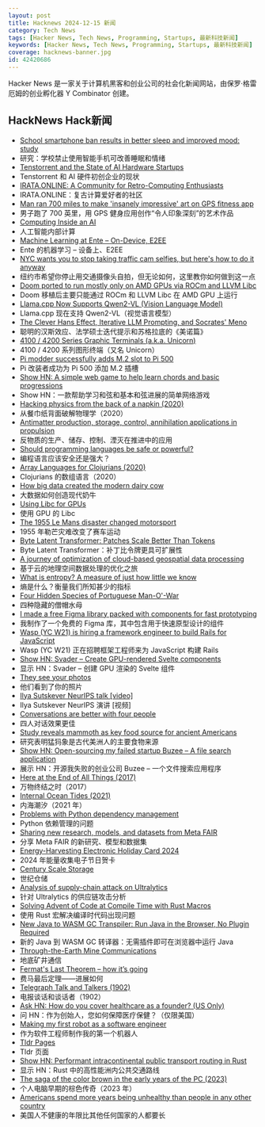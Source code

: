 ```yaml
---
layout: post
title: Hacknews 2024-12-15 新闻
category: Tech News
tags: [Hacker News, Tech News, Programming, Startups, 最新科技新闻]
keywords: [Hacker News, Tech News, Programming, Startups, 最新科技新闻]
coverage: hacknews-banner.jpg
id: 42420686
---
```


Hacker News 是一家关于计算机黑客和创业公司的社会化新闻网站，由保罗·格雷厄姆的创业孵化器 Y Combinator 创建。

## HackNews Hack新闻

- [School smartphone ban results in better sleep and improved mood: study](https://www.york.ac.uk/news-and-events/news/2024/research/school-smartphone-ban-better-sleep/)
- 研究：学校禁止使用智能手机可改善睡眠和情绪
- [Tenstorrent and the State of AI Hardware Startups](https://irrationalanalysis.substack.com/p/tenstorrent-and-the-state-of-ai-hardware)
- Tenstorrent 和 AI 硬件初创企业的现状
- [IRATA.ONLINE: A Community for Retro-Computing Enthusiasts](https://irata.online/)
- IRATA.ONLINE：复古计算爱好者的社区
- [Man ran 700 miles to make 'insanely impressive' art on GPS fitness app](https://www.washingtonpost.com/lifestyle/2024/12/02/strava-art-run-toronto-mccabe/)
- 男子跑了 700 英里，用 GPS 健身应用创作“令人印象深刻”的艺术作品
- [Computing Inside an AI](https://willwhitney.com/computing-inside-ai.html)
- 人工智能内部计算
- [Machine Learning at Ente – On-Device, E2EE](https://ente.io/ml/)
- Ente 的机器学习 – 设备上、E2EE
- [NYC wants you to stop taking traffic cam selfies, but here's how to do it anyway](https://www.pcmag.com/articles/nyc-wants-you-to-stop-taking-traffic-cam-selfies-but-heres-how-to-do-it)
- 纽约市希望你停止用交通摄像头自拍，但无论如何，这里教你如何做到这一点
- [Doom ported to run mostly only on AMD GPUs via ROCm and LLVM Libc](https://www.phoronix.com/news/DOOM-ROCm-LLVM-Port)
- Doom 移植后主要只能通过 ROCm 和 LLVM Libc 在 AMD GPU 上运行
- [Llama.cpp Now Supports Qwen2-VL (Vision Language Model)](https://github.com/ggerganov/llama.cpp/pull/10361)
- Llama.cpp 现在支持 Qwen2-VL（视觉语言模型）
- [The Clever Hans Effect, Iterative LLM Prompting, and Socrates' Meno](https://aalokbhattacharya.substack.com/p/men-machines-and-horses)
- 聪明的汉斯效应、法学硕士迭代提示和苏格拉底的《美诺篇》
- [4100 / 4200 Series Graphic Terminals (a.k.a. Unicorn)](https://vintagetek.org/4100-4200-series-graphic-terminals-aka-unicorn/)
- 4100 / 4200 系列图形终端（又名 Unicorn）
- [Pi modder successfully adds M.2 slot to Pi 500](https://www.jeffgeerling.com/blog/2024/pi-modder-successfully-adds-m2-slot-pi-500)
- Pi 改装者成功为 Pi 500 添加 M.2 插槽
- [Show HN: A simple web game to help learn chords and basic progressions](https://chords.yottanami.com/)
- Show HN：一款帮助学习和弦和基本和弦进展的简单网络游戏
- [Hacking physics from the back of a napkin (2020)](https://hapax.github.io/physics/teaching/hacks/napkin-hacks/)
- 从餐巾纸背面破解物理学（2020）
- [Antimatter production, storage, control, annihilation applications in propulsion](https://www.sciencedirect.com/science/article/pii/S2666202724004518)
- 反物质的生产、储存、控制、湮灭在推进中的应用
- [Should programming languages be safe or powerful?](https://lambdaland.org/posts/2024-11-21_powerful_or_safe_languages/)
- 编程语言应该安全还是强大？
- [Array Languages for Clojurians (2020)](http://www.appliedscience.studio/articles/array-programming-for-clojurists.html)
- Clojurians 的数组语言（2020）
- [How big data created the modern dairy cow](https://worksinprogress.co/issue/how-big-data-created-the-modern-dairy-cow/)
- 大数据如何创造现代奶牛
- [Using Libc for GPUs](https://libc.llvm.org/gpu/using.html)
- 使用 GPU 的 Libc
- [The 1955 Le Mans disaster changed motorsport](https://www.essesmag.com/articles/racings-deadliest-day)
- 1955 年勒芒灾难改变了赛车运动
- [Byte Latent Transformer: Patches Scale Better Than Tokens](https://ai.meta.com/research/publications/byte-latent-transformer-patches-scale-better-than-tokens/?_fb_noscript=1)
- Byte Latent Transformer：补丁比令牌更具可扩展性
- [A journey of optimization of cloud-based geospatial data processing](https://blog.terrafloww.com/efficient-cloud-native-raster-data-access-an-alternative-to-rasterio-gdal/)
- 基于云的地理空间数据处理的优化之旅
- [What is entropy? A measure of just how little we know](https://www.quantamagazine.org/what-is-entropy-a-measure-of-just-how-little-we-really-know-20241213/)
- 熵是什么？衡量我们所知甚少的指标
- [Four Hidden Species of Portuguese Man-O'-War](https://crookedtimber.org/2024/11/11/occasional-paper-four-hidden-species-of-portuguese-man-o-war/)
- 四种隐藏的僧帽水母
- [I made a free Figma library packed with components for fast prototyping](https://veryfront.com/figma-kit)
- 我制作了一个免费的 Figma 库，其中包含用于快速原型设计的组件
- [Wasp (YC W21) is hiring a framework engineer to build Rails for JavaScript]()
- Wasp (YC W21) 正在招聘框架工程师来为 JavaScript 构建 Rails
- [Show HN: Svader – Create GPU-rendered Svelte components](https://github.com/sockmaster27/svader)
- 显示 HN：Svader – 创建 GPU 渲染的 Svelte 组件
- [They see your photos](https://theyseeyourphotos.com/)
- 他们看到了你的照片
- [Ilya Sutskever NeurIPS talk [video]](https://www.youtube.com/watch?v=1yvBqasHLZs)
- Ilya Sutskever NeurIPS 演讲 [视频]
- [Conversations are better with four people](https://www.thetimes.com/article/why-conversations-are-better-with-four-people-zhxbsg06s)
- 四人对话效果更佳
- [Study reveals mammoth as key food source for ancient Americans](https://www.uaf.edu/news/study-reveals-mammoth-as-key-food-source-for-ancient-americans.php)
- 研究表明猛犸象是古代美洲人的主要食物来源
- [Show HN: Open-sourcing my failed startup Buzee – A file search application](https://github.com/gsidhu/buzee-tauri)
- 展示 HN：开源我失败的创业公司 Buzee – 一个文件搜索应用程序
- [Here at the End of All Things (2017)](https://longreads.com/2017/08/24/fantasy-maps-game-of-thrones/)
- 万物终结之时（2017）
- [Internal Ocean Tides (2021)](https://svs.gsfc.nasa.gov/4850)
- 内海潮汐（2021 年）
- [Problems with Python dependency management](https://nielscautaerts.xyz/python-dependency-management-is-a-dumpster-fire.html)
- Python 依赖管理的问题
- [Sharing new research, models, and datasets from Meta FAIR](https://ai.meta.com/blog/meta-fair-updates-agents-robustness-safety-architecture/?_fb_noscript=1)
- 分享 Meta FAIR 的新研究、模型和数据集
- [Energy-Harvesting Electronic Holiday Card 2024](https://www.keacher.com/xmas24/)
- 2024 年能量收集电子节日贺卡
- [Century Scale Storage](https://lil.law.harvard.edu/century-scale-storage/)
- 世纪仓储
- [Analysis of supply-chain attack on Ultralytics](https://blog.pypi.org/posts/2024-12-11-ultralytics-attack-analysis/)
- 针对 Ultralytics 的供应链攻击分析
- [Solving Advent of Code at Compile Time with Rust Macros](https://doublefree.bearblog.dev/solving-advent-of-code-at-compile-time-with-rust-macros/)
- 使用 Rust 宏解决编译时代码出现问题
- [New Java to WASM GC Transpiler: Run Java in the Browser, No Plugin Required](https://teavm.org/docs/release-notes/0.11.0.html)
- 新的 Java 到 WASM GC 转译器：无需插件即可在浏览器中运行 Java
- [Through-the-Earth Mine Communications](https://en.wikipedia.org/wiki/Through-the-earth_mine_communications)
- 地底矿井通信
- [Fermat's Last Theorem – how it’s going](https://xenaproject.wordpress.com/2024/12/11/fermats-last-theorem-how-its-going/)
- 费马最后定理——进展如何
- [Telegraph Talk and Talkers (1902)](https://books.google.com/books?id=_49JAQAAMAAJ&newbks=1&newbks_redir=0&pg=PA227#v=onepage&q&f=false)
- 电报谈话和谈话者（1902）
- [Ask HN: How do you cover healthcare as a founder? (US Only)]()
- 问 HN：作为创始人，您如何保障医疗保健？（仅限美国）
- [Making my first robot as a software engineer](https://github.com/Robertleoj/pen_plotter_robot/blob/main/story.md)
- 作为软件工程师制作我的第一个机器人
- [Tldr Pages](https://tldr.sh/)
- Tldr 页面
- [Show HN: Performant intracontinental public transport routing in Rust](https://github.com/ellenhp/farebox)
- 显示 HN：Rust 中的高性能洲内公共交通路线
- [The saga of the color brown in the early years of the PC (2023)](http://nerdlypleasures.blogspot.com/2023/03/the-saga-of-color-brown-in-early-years.html)
- 个人电脑早期的棕色传奇（2023 年）
- [Americans spend more years being unhealthy than people in any other country](https://arstechnica.com/health/2024/12/americans-are-living-longer-but-most-of-the-extra-time-is-spent-being-sick/)
- 美国人不健康的年限比其他任何国家的人都要长

